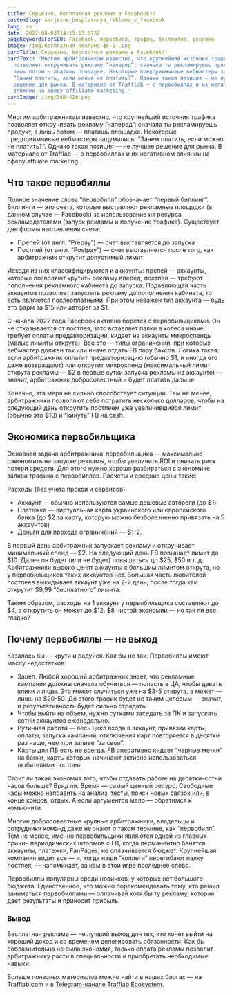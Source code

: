 ```yaml
---
title: Серьезно, бесплатная реклама в Facebook?!
customSlug: serjezno_besplatnaya_reklama_v_facebook
lang: ru
date: 2022-08-03T14:15:13.873Z
pageKeywordsForSEO: Facebook, первобилл, трафик, бесплатно, реклама
image: /img/бесплатная-реклама-фб-1-.png
cardTitle: Серьезно, бесплатная реклама в Facebook?!
cardText: "Многим арбитражникам известно, что крупнейший источник трафика
  позволяет откручивать рекламу ”наперед”: сначала ты рекламируешь продукт, а
  лишь потом — платишь площадке. Некоторые предприимчивые вебмастеры задумались:
  “Зачем платить, если можно не платить?”. Однако такая позиция — не лучшее
  решение для рынка. В материале от Trafflab — о первобиллах и их негативном
  влиянии на сферу affiliate marketing."
cardImage: /img/360-420.png
---
```

Многим арбитражникам известно, что крупнейший источник трафика позволяет откручивать рекламу ”наперед”: сначала ты рекламируешь продукт, а лишь потом — платишь площадке. Некоторые предприимчивые вебмастеры задумались: “Зачем платить, если можно не платить?”. Однако такая позиция — не лучшее решение для рынка. В материале от Trafflab — о первобиллах и их негативном влиянии на сферу affiliate marketing.

## Что такое первобиллы

Полное значение слова “первобилл” обозначает “первый биллинг”. Биллинги — это счета, которые выставляют рекламные площадки (в данном случае — Facebook) за использование их ресурса рекламодателями (запуск рекламы и получение трафика). Существует две формы выставления счета:

* Препей (от англ. “Prepay”) — счет выставляется до запуска
* Постпей (от англ. “Postpay”) — счет выставляется после того, как арбитражник открутит допустимый лимит

Исходя из них классифицируются и аккаунты: препей — аккаунты, которые позволяют крутить рекламу вперед, постпей — требуют пополнения рекламного кабинета до запуска. Подавляющая часть аккаунтов позволяет запустить рекламу до пополнения кабинета, то есть являются послеоплатными. При этом неважен тип аккаунта — будь это фарм за $15 или авторег за $1.

С начала 2022 года Facebook активно борется с первобильщиками. Он не отказывается от постпея, зато вставляет палки в колеса иначе: требует оплаты предавторизации, кидает на аккаунты микроспенды (малые лимиты открута). Все это — типы ограничений, при которых вебмастер должен так или иначе отдать FB пару баксов. Логика такая: если арбитражник оплатит предавторизацию (обычно $1, и иногда его даже возвращают) или открутит микроспенд (максимальный лимит открута рекламы — $2 в первые сутки запуска рекламы на аккаунте) — значит, арбитражник добросовестный и будет платить дальше.

Конечно, эта мера не сильно способствует ситуации. Тем не менее, арбитражники позволяют себе потратить несколько долларов, чтобы на следующий день открутить постпеем уже увеличившийся лимит (обычно это $10) и “кинуть” FB на cash.

## Экономика первобильщика

Основная задача арбитражника-первобильщика — максимально сэкономить на запуске рекламы, чтобы увеличить ROI и снизить риск потери средств. Для этого нужно хорошо разбираться в экономике залива трафика с первобиллов. Расчеты и средние цены такие:

Расходы (без учета прокси и сервисов):

* Аккаунт — обычно используются самые дешевые автореги (до $1)
* Платежка — виртуальная карта украинского или европейского банка (до $2 за карту, которую можно безболезненно привязать на 5 аккаунтов)
* Деньги для прохода ограничений — $1-2.

В первый день арбитражник запускает рекламу и откручивает минимальный спенд — $2. На следующий день FB повышает лимит до $10. Далее он будет (или не будет) повышаться до $25, $50 и т. д. Арбитражники высоко ценят аккаунты с большим лимитом открута, но у первобильщиков таких аккаунтов нет. Большая часть любителей постпеев выкидывает аккаунт уже на 2-й день, после тогда как открутит $9,99 “бесплатного” лимита.

Таким образом, расходы на 1 аккаунт у первобильщика составляют до $4, а открутить он может до $12. $8 чистой экономии — но так ли все гладко?

## Почему первобиллы — не выход

Казалось бы — крути и радуйся. Как бы не так. Первобиллы имеют массу недостатков:

* Зацеп. Любой хороший арбитражник знает, что рекламные кампании должны сначала обучиться — попасть в ЦА, чтобы давать клики и лиды. Это может случиться уже на $3-5 открута, а может — лишь на $20-50. До этого трафик будет не таким целевым — значит, и результативность будет сильно страдать.
* Чтобы выйти на объем, нужно сутками заседать за ПК и запускать сотни аккаунтов еженедельно.
* Рутинная работа — весь цикл входа в аккаунт, привязки карты, оплаты, запуска кампаний, отключения карт повторяется в десятки раз чаще, чем при заливе “за свои”.
* Карты для ПБ есть не всегда. FB оперативно кидает “черные метки” на банки, карты которых начинают активно использоваться любителями постпея.

Стоит ли такая экономия того, чтобы отдавать работе на десятки-сотни часов больше? Вряд ли. Время — самый ценный ресурс. Свободные часы можно направить на анализ, тесты, поиск новых связок или, в конце концов, отдых. А если аргументов мало — обратимся к комьюнити.

Многие добросовестные крупные арбитражники, владельцы и сотрудники команд даже не знают о таком термине, как “первобилл”. Тем не менее, именно первобильщики являются одной из главных причин периодических штормов с FB, когда перманентно банятся аккаунты, платежки, FanPages, не оплачивается бюджет. Крупнейшая компания видит все — и, когда наши “коллеги” перегибают палку постпея, — напоминает, за кем в этой игре последнее слово.

Первобиллы популярны среди новичков, у которых нет большого бюджета. Единственное, что можно порекомендовать тому, кто решил заниматься первобиллами — оплачивай хотя бы ту рекламу, которая дает результаты и приносит прибыль.

### Вывод

Бесплатная реклама — не лучший выход для тех, кто хочет выйти на хороший доход и со временем делегировать обязанности. Как бы соблазнительна не была экономия, только оплата рекламы позволит арбитражнику расти в специальности и приобретать необходимые навыки.

Больше полезных материалов можно найти в наших блогах — на Trafflab.com и в [Telegram-канале Trafflab Ecosyste](https://bit.ly/3bq1Hp9)[m](https://bit.ly/3bq1Hp9).